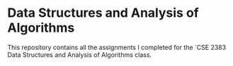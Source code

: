 # Data Structures and Analysis of Algorithms

This repository contains all the assignments I completed for the `CSE 2383 Data Structures and Analysis of Algorithms class.
